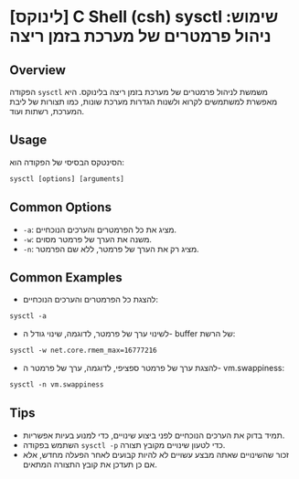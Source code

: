 # [לינוקס] C Shell (csh) sysctl שימוש: ניהול פרמטרים של מערכת בזמן ריצה

## Overview
הפקודה `sysctl` משמשת לניהול פרמטרים של מערכת בזמן ריצה בלינוקס. היא מאפשרת למשתמשים לקרוא ולשנות הגדרות מערכת שונות, כמו תצורות של ליבת המערכת, רשתות ועוד.

## Usage
הסינטקס הבסיסי של הפקודה הוא:
```csh
sysctl [options] [arguments]
```

## Common Options
- `-a`: מציג את כל הפרמטרים והערכים הנוכחיים.
- `-w`: משנה את הערך של פרמטר מסוים.
- `-n`: מציג רק את הערך של פרמטר, ללא שם הפרמטר.

## Common Examples
- להצגת כל הפרמטרים והערכים הנוכחיים:
```csh
sysctl -a
```

- לשינוי ערך של פרמטר, לדוגמה, שינוי גודל ה- buffer של הרשת:
```csh
sysctl -w net.core.rmem_max=16777216
```

- להצגת ערך של פרמטר ספציפי, לדוגמה, ערך של פרמטר ה- vm.swappiness:
```csh
sysctl -n vm.swappiness
```

## Tips
- תמיד בדוק את הערכים הנוכחיים לפני ביצוע שינויים, כדי למנוע בעיות אפשריות.
- השתמש בפקודה `sysctl -p` כדי לטעון שינויים מקובץ תצורה.
- זכור שהשינויים שאתה מבצע עשויים לא להיות קבועים לאחר הפעלה מחדש, אלא אם כן תעדכן את קובץ התצורה המתאים.